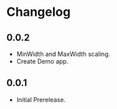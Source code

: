 # Changelog

## 0.0.2
- MinWidth and MaxWidth scaling.
- Create Demo app.

## 0.0.1
- Initial Prerelease.